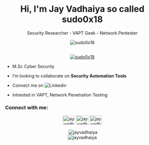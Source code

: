 <h1 align="center">Hi, I'm Jay Vadhaiya so called sudo0x18</h1>
<p align="center">Security Researcher - VAPT Geek - Network Pentester</p>

<p align="center"> <img src="https://komarev.com/ghpvc/?username=sudo0x18&label=Profile%20Views&color=0e75b6&style=flat" alt="sudo0x18" /> </p>

<p align="center" style="margin-top:30px;"> <a href="https://github.com/ryo-ma/github-profile-trophy" ><img src="https://github-profile-trophy.vercel.app/?username=sudo0x18" alt="sudo0x18"/></a> </p>

- M.Sc Cyber Security

- I’m looking to collaborate on **Security Automation Tools**

- Connect me on ![Linkedin](https://www.linkedin.com/in/jay-vadhaiya-3b74531b1/)
 
- Intrested in VAPT, Network Penetration Testing

<h3 align="left">Connect with me:</h3>
<p align="center">
<a href="https://www.linkedin.com/in/jay-vadhaiya-3b74531b1/" target="blank"><img align="center" src="https://raw.githubusercontent.com/rahuldkjain/github-profile-readme-generator/master/src/images/icons/Social/linked-in-alt.svg" alt="jay vadhaiya" height="30" width="40" /></a>
<a href="https://www.instagram.com/mr.jv_2407/?hl=en" target="blank"><img align="center" src="https://raw.githubusercontent.com/rahuldkjain/github-profile-readme-generator/master/src/images/icons/Social/instagram.svg" alt="jayvadhaiya" height="30" width="40" /></a>
<a href="https://twitter.com/sudo0x18/" target="blank"><img align="center" src="https://raw.githubusercontent.com/rahuldkjain/github-profile-readme-generator/master/src/images/icons/Social/twitter.svg" alt="jayvadhaiya" height="30" width="40" /></a>

</p>

<div align="center" >&nbsp;<img align="center" src="https://github-readme-stats.vercel.app/api?username=sudo0x18&show_icons=true&locale=en" alt="jayvadhaiya" /></div>

<div align="center" ><img align="center" src="https://github-readme-streak-stats.herokuapp.com/?user=sudo0x18&" alt="jayvadhaiya" /></div>
